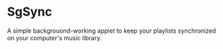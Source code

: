 # SgSync
A simple backgrouond-working applet to keep your playlists synchronized on your computer's music library.
